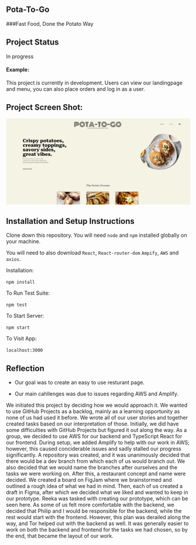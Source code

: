 ## Pota-To-Go

###Fast Food, Done the Potato Way

## Project Status

In progress

#### Example:

This project is currently in development. Users can view our landingpage and menu, you can also place orders and log in as a user.

## Project Screen Shot:

![screenshot](./asset/pota-to-go-screenshot.jpg)

## Installation and Setup Instructions

Clone down this repository. You will need `node` and `npm` installed globally on your machine.

You will need to also download `React`, `React-router-dom` `Ampify`, `AWS` and `axios`.

Installation:

`npm install`

To Run Test Suite:

`npm test`

To Start Server:

`npm start`

To Visit App:

`localhost:3000`

## Reflection

- Our goal was to create an easy to use resturant page.

- Our main cahllenges was due to issues regarding AWS and Amplify.

We initiated this project by deciding how we would approach it. We wanted to use GitHub Projects as a backlog, mainly as a learning opportunity as none of us had used it before. We wrote all of our user stories and together created tasks based on our interpretation of those. Initially, we did have some difficulties with GitHub Projects but figured it out along the way.
As a group, we decided to use AWS for our backend and TypeScript React for our frontend. During setup, we added Amplify to help with our work in AWS; however, this caused conciderable issues and sadly stalled our progress significantly.
A repository was created, and it was unanimously decided that there would be a dev branch from which each of us would branch out. We also decided that we would name the branches after ourselves and the tasks we were working on.
After this, a restaurant concept and name were decided. We created a board on FigJam where we brainstormed and outlined a rough idea of what we had in mind.
Then, each of us created a draft in Figma, after which we decided what we liked and wanted to keep in our prototype. Reeka was tasked with creating our prototype, which can be seen here.
As some of us felt more comfortable with the backend, we decided that Philip and I would be responsible for the backend, while the rest would start with the frontend. However, this plan was derailed along the way, and Tor helped out with the backend as well. It was generally easier to work on both the backend and frontend for the tasks we had chosen, so by the end, that became the layout of our work.
